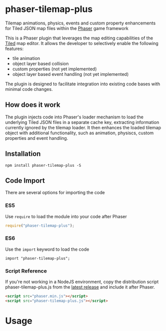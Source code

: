 # phaser-tilemap-plus
Tilemap animations, physics, events and custom property enhancements for Tiled JSON map files within the [Phaser](http://phaser.io) game framework

This is a Phaser plugin that leverages the map editing capabilities of the [Tiled](http://www.mapeditor.org/) map editor. It allows the developer to selectively enable the following features:
* tile animation
* object layer based collision
* custom properties (not yet implemented)
* object layer based event handling (not yet implemented)

The plugin is designed to facilitate integration into existing code bases with minimal code changes.

## How does it work
The plugin injects code into Phaser's loader mechanism to load the underlying Tiled JSON files in a separate cache key, extracting information currently ignored by the tilemap loader. It then enhances the loaded tilemap object with additional functionality, such as animation, physiscs, custom properties and event handling. 

## Installation
```shell
npm install phaser-tilemap-plus -S
```

## Code Import
There are several options for importing the code

### ES5
Use `require` to load the module into your code after Phaser 
```js
require("phaser-tilemap-plus");
```

### ES6
Use the `import` keyword to load the code
```es6
import "phaser-tilemap-plus";
```

### Script Reference
If you're not working in a NodeJS environment, copy the distribution script phaser-tilemap-plus.js from the
[latest release](https://github.com/colinvella/phaser-tilemap-plus/releases)
and include it after Phaser.

```html
<script src="phaser.min.js"></script>
<script src="phaser-tilemap-plus.js"></script>
```

# Usage
